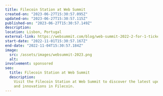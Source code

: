 ```yaml
---
title: Filecoin Station at Web Summit
created-on: "2023-06-27T15:30:57.095Z"
updated-on: "2023-06-27T15:30:57.115Z"
published-on: "2023-06-27T15:30:57.149Z"
description:
location: Lisbon, Portugal
external-link: https://websummit.com/blog/web-summit-2022-2-for-1-tickets
start-date: "2022-11-01T15:30:57.167Z"
end-date: "2022-11-04T15:30:57.184Z"
image:
  src: /assets/images/websummit-2023.png
  alt:
involvement: sponsored
seo:
  title: Filecoin Station at Web Summit
  description:
    Visit the Filecoin Station at Web Summit to discover the latest updates
    and innovations in Filecoin.
---
```

